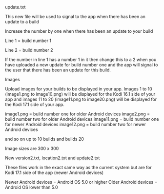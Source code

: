 update.txt

This new file will be used to signal to the app when there has been an update to a build

Increase the number by one when there has been an update to your build

Line 1 = build number 1

Line 2 = build number 2

If the number in line 1 has a number 1 in it then change this to a 2 when you have uploaded a new update for build number one and the app will signal to the user that there has been an update for this build.

Images

Upload images for your builds to be displayed in your app.
Images 1 to 10 (image1.png to image10.png) will be displayed for the Kodi 16.1 side of your app and images 11 to 20 (image11.png to image20.png) will be displayed for the Kodi 17.1 side of your app. 

image1.png = build number one for older Android devices
image2.png = build number two for older Android devices
image11.png = build number one for newer Android devices
image12.png = build number two for newer Android devices

and so on up to 10 builds and builds 20

Image sizes are 300 x 300

New version2.txt, location2.txt and update2.txt

These flies work in the exact same way as the current system but are for Kodi 17.1 side of the app (newer Android devices)

Newer Android devices = Android OS 5.0 or higher
Older Android devices = Android OS lower than 5.0
